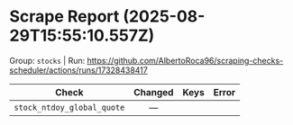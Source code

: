 # Scrape Report (2025-08-29T15:55:10.557Z)

Group: `stocks`  |  Run: https://github.com/AlbertoRoca96/scraping-checks-scheduler/actions/runs/17328438417

| Check | Changed | Keys | Error |
|---|:---:|:--|:--|
| `stock_ntdoy_global_quote` | — |  |  |
